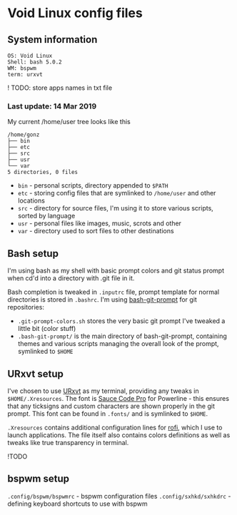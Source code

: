 # Void Linux config files

##  System information

```
OS: Void Linux
Shell: bash 5.0.2
WM: bspwm
term: urxvt
```
! TODO: store apps names in txt file
### Last update: 14 Mar 2019

My current /home/user tree looks like this
```
/home/gonz
├── bin
├── etc
├── src
├── usr
└── var
5 directories, 0 files
```

* `bin` - personal scripts, directory appended to ```$PATH``` 
* `etc` - storing config files that are symlinked to ```/home/user``` and other locations
* `src` - directory for source files, I'm using it to store various scripts, sorted by language
* `usr` - personal files like images, music, scrots and other
* `var` - directory used to sort files to other destinations

## Bash setup
I'm using bash as my shell with basic prompt colors and git status prompt when cd'd into a directory with .git file in it.

Bash completion is tweaked in `.inputrc` file, prompt template for normal directories is stored in `.bashrc`.
I'm using [bash-git-prompt](https://github.com/magicmonty/bash-git-prompt) for git repositories:

* `.git-prompt-colors.sh` stores the very basic git prompt I've tweaked a little bit (color stuff)
* `.bash-git-prompt/` is the main directory of bash-git-prompt, containing themes and various scripts managing the overall look of the prompt, symlinked to `$HOME`

## URxvt setup
I've chosen to use [URxvt](https://wiki.archlinux.org/index.php/rxvt-unicode) as my terminal, providing any tweaks in `$HOME/.Xresources`. The font is [Sauce Code Pro](https://github.com/ryanoasis/nerd-fonts/tree/master/patched-fonts/SourceCodePro) for Powerline - this ensures that any ticksigns and custom characters are shown properly in the git prompt. This font can be found in `.fonts/` and is symlinked to `$HOME`.

`.Xresources` contains additional configuration lines for [rofi](https://github.com/DaveDavenport/rofi), which I use to launch applications. The file itself also contains colors definitions as well as tweaks like true transparency in terminal.

!TODO


## bspwm setup
`.config/bspwm/bspwmrc` - bspwm configuration files
`.config/sxhkd/sxhkdrc` - defining keyboard shortcuts to use with bspwm


